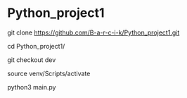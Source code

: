 # Python_project1

git clone https://github.com/B-a-r-c-i-k/Python_project1.git

cd Python_project1/

git checkout dev

source venv/Scripts/activate

python3 main.py
